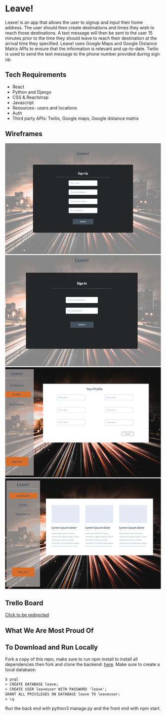 # Leave!

Leave! is an app that allows the user to signup and input their home address. The user should then create destinations and times they wish to reach those destinations. A text message will then be sent to the user 15 minutes prior to the time they should leave to reach their destination at the arrival time they specified. 
Leave! uses Google Maps and Google Distance Matrix APIs to ensure that the information is relevant and up-to-date. Twilio is used to send the text message to the phone number provided during sign up.

## Tech Requirements

* React
* Python and Django
* CSS & Reactstrap
* Javascript
* Resources- users and locations
* Auth
* Third party APIs: Twilio, Google maps, Google distance matrix

## Wireframes

![Sign Up Page](src/images/ScreenShot2018-05-29at2.30.01PM.png)
![Sign In Page](src/images/ScreenShot2018-05-29at2.29.41PM.png)
![Profile Page](src/images/ScreenShot2018-05-29at2.29.20PM.png)
![Dashboard Page](src/images/ScreenShot2018-05-29at2.28.04PM.png)

## Trello Board
[Click to be redirected](https://trello.com/b/YndRvBUZ/group-proj-rk-bd-ab)

## What We Are Most Proud Of



## To Download and Run Locally
Fork a copy of this repo, make sure to run npm install to install all dependencies then fork and clone the backend: [here](https://github.com/410dood/django-rest). Make sure to create a local database:
```
$ psql
> CREATE DATABASE leave;
> CREATE USER leaveuser WITH PASSWORD 'leave';
GRANT ALL PRIVILEGES ON DATABASE leave TO leaveuser;
> \q
```
Run the back end with python3 manage.py and the front end with npm start.

